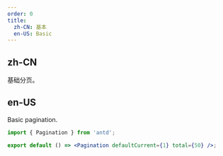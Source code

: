 ```yaml
---
order: 0
title:
  zh-CN: 基本
  en-US: Basic
---
```


## zh-CN

基础分页。

## en-US

Basic pagination.

```jsx
import { Pagination } from 'antd';

export default () => <Pagination defaultCurrent={1} total={50} />;
```
